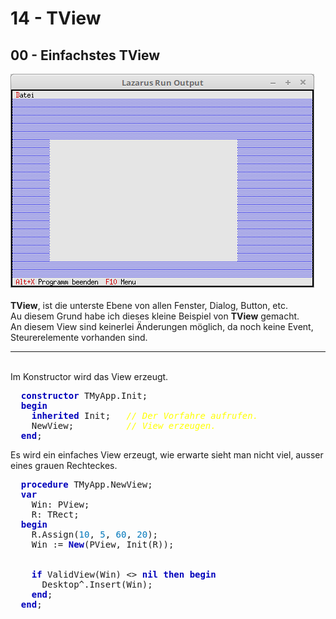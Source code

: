 # 14 - TView
## 00 - Einfachstes TView
<img src="image.png" alt="Selfhtml"><br><br>
<b>TView</b>, ist die unterste Ebene von allen Fenster, Dialog, Button, etc.<br>
Au diesem Grund habe ich dieses kleine Beispiel von <b>TView</b> gemacht.<br>
An diesem View sind keinerlei Änderungen möglich, da noch keine Event, Steurerelemente vorhanden sind.<br>
<hr><br>
Im Konstructor wird das View erzeugt.<br>
<pre><code=pascal>  <b><font color="0000BB">constructor</font></b> TMyApp.Init;
  <b><font color="0000BB">begin</font></b>
    <b><font color="0000BB">inherited</font></b> Init;   <i><font color="#FFFF00">// Der Vorfahre aufrufen.</font></i>
    NewView;          <i><font color="#FFFF00">// View erzeugen.</font></i>
  <b><font color="0000BB">end</font></b>;</code></pre>
Es wird ein einfaches View erzeugt, wie erwarte sieht man nicht viel, ausser eines grauen Rechteckes.<br>
<pre><code=pascal>  <b><font color="0000BB">procedure</font></b> TMyApp.NewView;
  <b><font color="0000BB">var</font></b>
    Win: PView;
    R: TRect;
  <b><font color="0000BB">begin</font></b>
    R.Assign(<font color="#0077BB">10</font>, <font color="#0077BB">5</font>, <font color="#0077BB">60</font>, <font color="#0077BB">20</font>);
    Win := <b><font color="0000BB">New</font></b>(PView, Init(R));
<br>
    <b><font color="0000BB">if</font></b> ValidView(Win) <> <b><font color="0000BB">nil</font></b> <b><font color="0000BB">then</font></b> <b><font color="0000BB">begin</font></b>
      Desktop^.Insert(Win);
    <b><font color="0000BB">end</font></b>;
  <b><font color="0000BB">end</font></b>;</code></pre>
<br>
